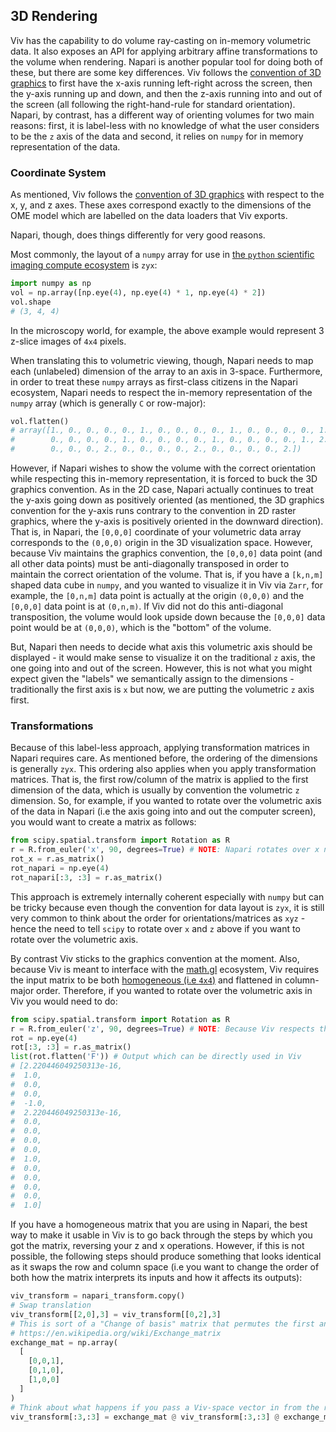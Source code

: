## 3D Rendering

Viv has the capability to do volume ray-casting on in-memory volumetric data. It also exposes an API for applying arbitrary affine transformations to the volume when rendering. Napari is another popular tool for doing both of these, but there are some key differences. Viv follows the [convention of 3D graphics](https://northstar-www.dartmouth.edu/doc/idl/html_6.2/Coordinates_of_3-D_Graphics.html) to first have the x-axis running left-right across the screen, then the y-axis running up and down, and then the z-axis running into and out of the screen (all following the right-hand-rule for standard orientation). Napari, by contrast, has a different way of orienting volumes for two main reasons: first, it is label-less with no knowledge of what the user considers to be the `z` axis of the data and second, it relies on `numpy` for in memory representation of the data.

### Coordinate System

As mentioned, Viv follows the [convention of 3D graphics](https://northstar-www.dartmouth.edu/doc/idl/html_6.2/Coordinates_of_3-D_Graphics.html) with respect to the x, y, and z axes. These axes correspond exactly to the dimensions of the OME model which are labelled on the data loaders that Viv exports.

Napari, though, does things differently for very good reasons.

Most commonly, the layout of a `numpy` array for use in [the `python` scientific imaging compute ecosystem](https://scikit-image.org/docs/dev/user_guide/numpy_images.html#coordinate-conventions) is `zyx`:

```python
import numpy as np
vol = np.array([np.eye(4), np.eye(4) * 1, np.eye(4) * 2])
vol.shape
# (3, 4, 4)
```

In the microscopy world, for example, the above example would represent 3 z-slice images of `4x4` pixels.

When translating this to volumetric viewing, though, Napari needs to map each (unlabeled) dimension of the array to an axis in 3-space. Furthermore, in order to treat these `numpy` arrays as first-class citizens in the Napari ecosystem, Napari needs to respect the in-memory representation of the `numpy` array (which is generally `C` or row-major):

```python
vol.flatten()
# array([1., 0., 0., 0., 0., 1., 0., 0., 0., 0., 1., 0., 0., 0., 0., 1., 1.,
#        0., 0., 0., 0., 1., 0., 0., 0., 0., 1., 0., 0., 0., 0., 1., 2., 0.,
#        0., 0., 0., 2., 0., 0., 0., 0., 2., 0., 0., 0., 0., 2.])
```

However, if Napari wishes to show the volume with the correct orientation while respecting this in-memory representation, it is forced to buck the 3D graphics convention. As in the 2D case, Napari actually continues to treat the y-axis going down as positively oriented (as mentioned, the 3D graphics convention for the y-axis runs contrary to the convention in 2D raster graphics, where the y-axis is positively oriented in the downward direction). That is, in Napari, the `[0,0,0]` coordinate of your volumetric data array corresponds to the `(0,0,0)` origin in the 3D visualization space. However, because Viv maintains the graphics convention, the `[0,0,0]` data point (and all other data points) must be anti-diagonally transposed in order to maintain the correct orientation of the volume. That is, if you have a `[k,n,m]` shaped data cube in `numpy`, and you wanted to visualize it in Viv via `Zarr`, for example, the `[0,n,m]` data point is actually at the origin `(0,0,0)` and the `[0,0,0]` data point is at `(0,n,m)`. If Viv did not do this anti-diagonal transposition, the volume would look upside down because the `[0,0,0]` data point would be at `(0,0,0)`, which is the "bottom" of the volume.

But, Napari then needs to decide what axis this volumetric axis should be displayed - it would make sense to visualize it on the traditional `z` axis, the one going into and out of the screen. However, this is not what you might expect given the "labels" we semantically assign to the dimensions - traditionally the first axis is `x` but now, we are putting the volumetric `z` axis first.

### Transformations

Because of this label-less approach, applying transformation matrices in Napari requires care. As mentioned before, the ordering of the dimensions is generally `zyx`. This ordering also applies when you apply transformation matrices. That is, the first row/column of the matrix is applied to the first dimension of the data, which is usually by convention the volumetric `z` dimension. So, for example, if you wanted to rotate over the volumetric axis of the data in Napari (i.e the axis going into and out the computer screen), you would want to create a matrix as follows:

```python
from scipy.spatial.transform import Rotation as R
r = R.from_euler('x', 90, degrees=True) # NOTE: Napari rotates over x not z because scipy considers `x` as the first column/row while Napari considers the first column/row as transforming the z direction
rot_x = r.as_matrix()
rot_napari = np.eye(4)
rot_napari[:3, :3] = r.as_matrix()
```

This approach is extremely internally coherent especially with `numpy` but can be tricky because even though the convention for data layout is `zyx`, it is still very common to think about the order for orientations/matrices as `xyz` - hence the need to tell `scipy` to rotate over `x` and `z` above if you want to rotate over the volumetric axis.

By contrast Viv sticks to the graphics convention at the moment. Also, because Viv is meant to interface with the [math.gl](http://math.gl) ecosystem, Viv requires the input matrix to be both [homogeneous (i.e `4x4`)](https://en.wikipedia.org/wiki/Homogeneous_coordinates#Use_in_computer_graphics_and_computer_vision) and flattened in column-major order. Therefore, if you wanted to rotate over the volumetric axis in Viv you would need to do:

```python
from scipy.spatial.transform import Rotation as R
r = R.from_euler('z', 90, degrees=True) # NOTE: Because Viv respects the graphics convention, Viv and scipy agree on what `z` is.
rot = np.eye(4)
rot[:3, :3] = r.as_matrix()
list(rot.flatten('F')) # Output which can be directly used in Viv
# [2.220446049250313e-16,
#  1.0,
#  0.0,
#  0.0,
#  -1.0,
#  2.220446049250313e-16,
#  0.0,
#  0.0,
#  0.0,
#  0.0,
#  1.0,
#  0.0,
#  0.0,
#  0.0,
#  0.0,
#  1.0]
```

If you have a homogeneous matrix that you are using in Napari, the best way to make it usable in Viv is to go back through the steps by which you got the matrix, reversing your z and x operations. However, if this is not possible, the following steps should produce something that looks identical as it swaps the row and column space (i.e you want to change the order of both how the matrix interprets its inputs and how it affects its outputs):

```python
viv_transform = napari_transform.copy()
# Swap translation
viv_transform[[2,0],3] = viv_transform[[0,2],3]
# This is sort of a "Change of basis" matrix that permutes the first and last basis vectors
# https://en.wikipedia.org/wiki/Exchange_matrix
exchange_mat = np.array(
  [
    [0,0,1],
    [0,1,0],
    [1,0,0]
  ]
)
# Think about what happens if you pass a Viv-space vector in from the right - first it has its z and x axes swapped which takes it to "Napari-space," then you do the Napari transform, and then you need to reconvert that transformed vector from "Napari-space" back to the original "Viv-space".
viv_transform[:3,:3] = exchange_mat @ viv_transform[:3,:3] @ exchange_mat
```
